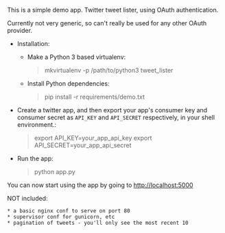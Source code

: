 This is a simple demo app.
Twitter tweet lister, using OAuth authentication.

Currently not very generic, so can't really be used
for any other OAuth provider.

* Installation:
	* Make a Python 3 based virtualenv:

		> mkvirtualenv -p /path/to/python3 tweet_lister

	* Install Python dependencies:

		> pip install -r requirements/demo.txt

* Create a twitter app, and then
  export your app's consumer key and consumer secret
  as `API_KEY` and `API_SECRET` respectively, in your
  shell environment.:
  > export API_KEY=your_app_api_key
  > export API_SECRET=your_app_api_secret

* Run the app:
	> python app.py

You can now start using the app by going to [http://localhost:5000](http://localhost:5000)

NOT included:

	* a basic nginx conf to serve on port 80
	* supervisor conf for gunicorn, etc
	* pagination of tweets - you'll only see the most recent 10

